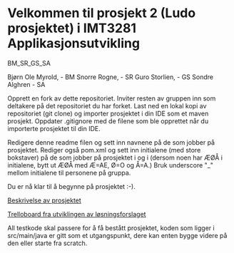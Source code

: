 # Velkommen til prosjekt 2 (Ludo prosjektet) i IMT3281 Applikasjonsutvikling

BM_SR_GS_SA

Bjørn Ole Myrold, - BM
Snorre Rogne,  - SR
Guro Storlien, - GS
Sondre Alghren - SA



Opprett en fork av dette repositoriet. Inviter resten av gruppen inn som deltakere på det repositoriet du har forket. 
Last ned en lokal kopi av repositoriet (git clone) og importer prosjektet i din IDE som et maven prosjekt. 
Oppdater .gitignore med de filene som ble opprettet når du importerte prosjektet til din IDE.

Redigere denne readme filen og sett inn navnene på de som jobber på prosjektet. 
Rediger også pom.xml og sett inn initialene (med store bokstaver) på de som jobber på prosjektet i <artifactId> og i <name> 
(dersom noen har ÆØÅ i initialene, bytt ut ÆØÅ med Æ=AE, Ø=O og Å=A.) Bruk underscore "_" mellom initialene til personene på gruppa.

Du er nå klar til å begynne på prosjektet :-).

[Beskrivelse av prosjektet](https://bitbucket.org/okolloen/imt3281-project2-2017/wiki/Home)

[Trelloboard fra utviklingen av løsningsforslaget](https://trello.com/b/rRweyGja/ludo-2016)

All testkode skal passere for å få bestått prosjektet, koden som ligger i src/main/java er gitt som et utgangspunkt, 
dere kan enten bygge videre på den eller starte fra scratch.